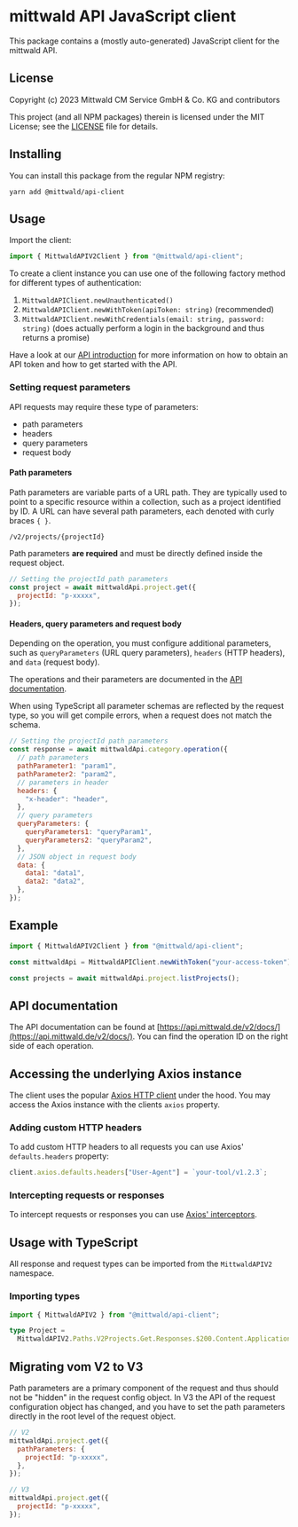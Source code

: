 # mittwald API JavaScript client

This package contains a (mostly auto-generated) JavaScript client for the
mittwald API.

## License

Copyright (c) 2023 Mittwald CM Service GmbH & Co. KG and contributors

This project (and all NPM packages) therein is licensed under the MIT License;
see the [LICENSE](../../LICENSE) file for details.

## Installing

You can install this package from the regular NPM registry:

```shell
yarn add @mittwald/api-client
```

## Usage

Import the client:

```typescript
import { MittwaldAPIV2Client } from "@mittwald/api-client";
```

To create a client instance you can use one of the following factory method for
different types of authentication:

1. `MittwaldAPIClient.newUnauthenticated()`
2. `MittwaldAPIClient.newWithToken(apiToken: string)` (recommended)
3. `MittwaldAPIClient.newWithCredentials(email: string, password: string)` (does
   actually perform a login in the background and thus returns a promise)

Have a look at our [API introduction][api-getting-started] for more information
on how to obtain an API token and how to get started with the API.

### Setting request parameters

API requests may require these type of parameters:

- path parameters
- headers
- query parameters
- request body

#### Path parameters

Path parameters are variable parts of a URL path. They are typically used to
point to a specific resource within a collection, such as a project identified
by ID. A URL can have several path parameters, each denoted with curly braces
`{ }`.

```
/v2/projects/{projectId}
```

Path parameters **are required** and must be directly defined inside the request
object.

```javascript
// Setting the projectId path parameters
const project = await mittwaldApi.project.get({
  projectId: "p-xxxxx",
});
```

#### Headers, query parameters and request body

Depending on the operation, you must configure additional parameters, such as
`queryParameters` (URL query parameters), `headers` (HTTP headers), and `data`
(request body).

The operations and their parameters are documented in the
[API documentation](https://api.mittwald.de/v2/docs/).

When using TypeScript all parameter schemas are reflected by the request type,
so you will get compile errors, when a request does not match the schema.

```javascript
// Setting the projectId path parameters
const response = await mittwaldApi.category.operation({
  // path parameters
  pathParameter1: "param1",
  pathParameter2: "param2",
  // parameters in header
  headers: {
    "x-header": "header",
  },
  // query parameters
  queryParameters: {
    queryParameters1: "queryParam1",
    queryParameters2: "queryParam2",
  },
  // JSON object in request body
  data: {
    data1: "data1",
    data2: "data2",
  },
});
```

## Example

```typescript
import { MittwaldAPIV2Client } from "@mittwald/api-client";

const mittwaldApi = MittwaldAPIClient.newWithToken("your-access-token");

const projects = await mittwaldApi.project.listProjects();
```

## API documentation

The API documentation can be found at
[https://api.mittwald.de/v2/docs/](https://api.mittwald.de/v2/docs/). You can
find the operation ID on the right side of each operation.

## Accessing the underlying Axios instance

The client uses the popular [Axios HTTP client](https://axios-http.com) under
the hood. You may access the Axios instance with the clients `axios` property.

### Adding custom HTTP headers

To add custom HTTP headers to all requests you can use Axios' `defaults.headers`
property:

```typescript
client.axios.defaults.headers["User-Agent"] = `your-tool/v1.2.3`;
```

### Intercepting requests or responses

To intercept requests or responses you can use
[Axios' interceptors](https://axios-http.com/docs/interceptors).

[pkg-auth]:
  https://docs.github.com/en/packages/working-with-a-github-packages-registry/working-with-the-npm-registry#authenticating-to-github-packages
[api-getting-started]: https://developer.mittwald.de/docs/v2/api/intro

## Usage with TypeScript

All response and request types can be imported from the `MittwaldAPIV2`
namespace.

### Importing types

```typescript
import { MittwaldAPIV2 } from "@mittwald/api-client";

type Project =
  MittwaldAPIV2.Paths.V2Projects.Get.Responses.$200.Content.ApplicationJson[number];
```

## Migrating vom V2 to V3

Path parameters are a primary component of the request and thus should not be
"hidden" in the request config object. In V3 the API of the request
configuration object has changed, and you have to set the path parameters
directly in the root level of the request object.

```javascript
// V2
mittwaldApi.project.get({
  pathParameters: {
    projectId: "p-xxxxx",
  },
});

// V3
mittwaldApi.project.get({
  projectId: "p-xxxxx",
});
```
